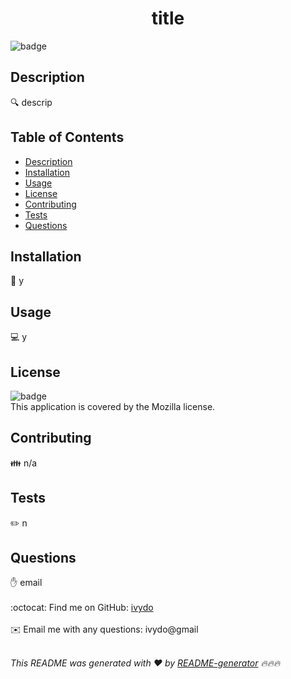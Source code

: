 
<h1 align="center">title</h1>

![badge](https://img.shields.io/badge/license-Mozilla-brightgreen)<br />

## Description
🔍 descrip

## Table of Contents
- [Description](#description)
- [Installation](#installation)
- [Usage](#usage)
- [License](#license)
- [Contributing](#contributing)
- [Tests](#tests)
- [Questions](#questions)

## Installation
💾 y

## Usage
💻 y

## License
![badge](https://img.shields.io/badge/license-Mozilla-brightgreen)
<br />
This application is covered by the Mozilla license. 

## Contributing
👪 n/a

## Tests
✏️ n

## Questions
✋ email<br />
<br />
:octocat: Find me on GitHub: [ivydo](https://github.com/ivydo)<br />
<br />
✉️ Email me with any questions: ivydo@gmail<br /><br />

_This README was generated with ❤️ by [README-generator](https://github.com/ivydo/README-Generator-) 🔥🔥🔥_
  